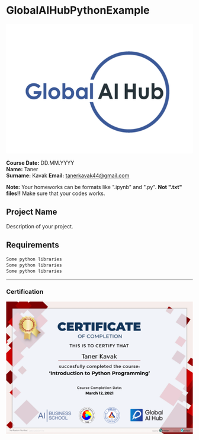 # GlobalAIHubPythonExample

![](img/logo.png)

**Course Date:** DD.MM.YYYY  
**Name:** Taner  
**Surname:** Kavak 
**Email:** tanerkavak44@gmail.com  

**Note:** Your homeworks can be formats like ".ipynb" and ".py". **Not ".txt" files!!** Make sure that your codes works.  

## Project Name
Description of your project.

## Requirements
```
Some python libraries
Some python libraries
Some python libraries
```
---

### Certification
![](img/certificate.png)

